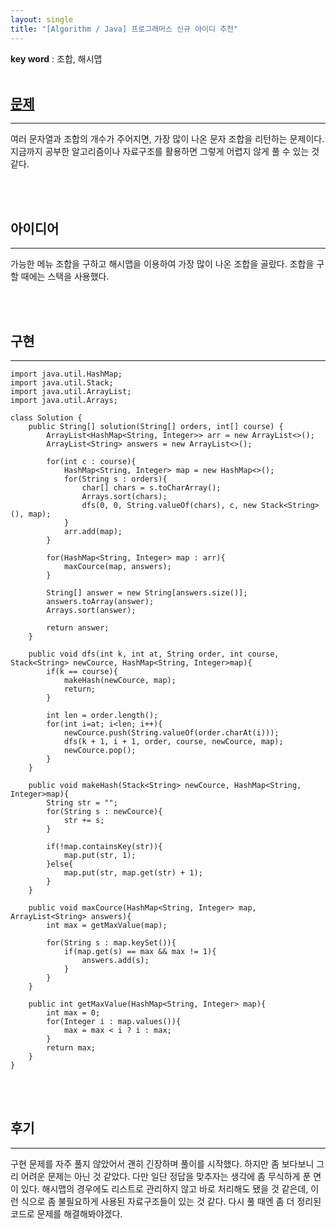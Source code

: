 ```yaml
---
layout: single
title: "[Algorithm / Java] 프로그래머스 신규 아이디 추천"
---
```


**key word** : 조합, 해시맵
<br><br>

## [문제](https://programmers.co.kr/learn/courses/30/lessons/72411)

---

여러 문자열과 조합의 개수가 주어지면, 가장 많이 나온 문자 조합을 리턴하는 문제이다. 지금까지 공부한 알고리즘이나 자료구조를 활용하면 그렇게 어렵지 않게 풀 수 있는 것 같다.

<br><br>

## 아이디어

---

가능한 메뉴 조합을 구하고 해시맵을 이용하여 가장 많이 나온 조합을 골랐다. 조합을 구할 때에는 스택을 사용했다.

<br><br>

## 구현

---

```
import java.util.HashMap;
import java.util.Stack;
import java.util.ArrayList;
import java.util.Arrays;

class Solution {
    public String[] solution(String[] orders, int[] course) {
        ArrayList<HashMap<String, Integer>> arr = new ArrayList<>();
        ArrayList<String> answers = new ArrayList<>();

        for(int c : course){
            HashMap<String, Integer> map = new HashMap<>();
            for(String s : orders){
                char[] chars = s.toCharArray();
                Arrays.sort(chars);
                dfs(0, 0, String.valueOf(chars), c, new Stack<String>(), map);
            }
            arr.add(map);
        }

        for(HashMap<String, Integer> map : arr){
            maxCource(map, answers);
        }

        String[] answer = new String[answers.size()];
        answers.toArray(answer);
        Arrays.sort(answer);

        return answer;
    }

    public void dfs(int k, int at, String order, int course, Stack<String> newCource, HashMap<String, Integer>map){
        if(k == course){
            makeHash(newCource, map);
            return;
        }

        int len = order.length();
        for(int i=at; i<len; i++){
            newCource.push(String.valueOf(order.charAt(i)));
            dfs(k + 1, i + 1, order, course, newCource, map);
            newCource.pop();
        }
    }

    public void makeHash(Stack<String> newCource, HashMap<String, Integer>map){
        String str = "";
        for(String s : newCource){
            str += s;
        }

        if(!map.containsKey(str)){
            map.put(str, 1);
        }else{
            map.put(str, map.get(str) + 1);
        }
    }

    public void maxCource(HashMap<String, Integer> map, ArrayList<String> answers){
        int max = getMaxValue(map);

        for(String s : map.keySet()){
            if(map.get(s) == max && max != 1){
                answers.add(s);
            }
        }
    }

    public int getMaxValue(HashMap<String, Integer> map){
        int max = 0;
        for(Integer i : map.values()){
            max = max < i ? i : max;
        }
        return max;
    }
}
```

<br><br>

## 후기

---

구현 문제를 자주 풀지 않았어서 괜히 긴장하며 풀이를 시작했다. 하지만 좀 보다보니 그리 어려운 문제는 아닌 것 같았다. 다만 일단 정답을 맞추자는 생각에 좀 무식하게 푼 면이 있다. 해시맵의 경우에도 리스트로 관리하지 않고 바로 처리해도 됐을 것 같은데, 이런 식으로 좀 불필요하게 사용된 자료구조들이 있는 것 같다. 다시 풀 때엔 좀 더 정리된 코드로 문제를 해결해봐야겠다.
